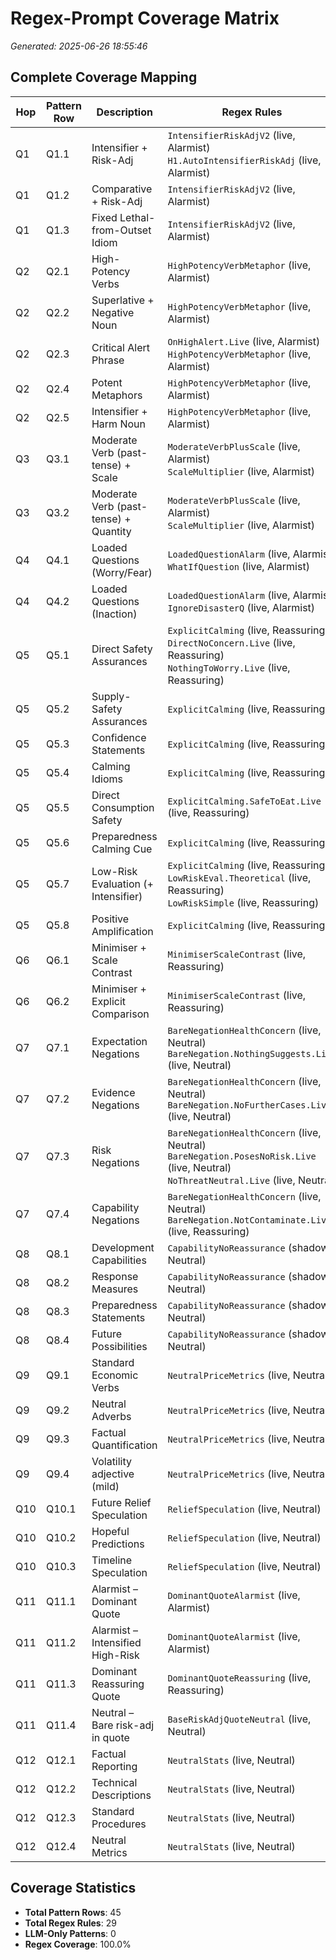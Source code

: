 # Regex-Prompt Coverage Matrix

*Generated: 2025-06-26 18:55:46*

## Complete Coverage Mapping

| Hop | Pattern Row | Description | Regex Rules | Mode | Frame |
|-----|-------------|-------------|-------------|------|-------|
| Q1 | Q1.1 | Intensifier + Risk-Adj | `IntensifierRiskAdjV2` (live, Alarmist)<br>`H1.AutoIntensifierRiskAdj` (live, Alarmist) | | |
| Q1 | Q1.2 | Comparative + Risk-Adj | `IntensifierRiskAdjV2` (live, Alarmist) | | |
| Q1 | Q1.3 | Fixed Lethal-from-Outset Idiom | `IntensifierRiskAdjV2` (live, Alarmist) | | |
| Q2 | Q2.1 | High-Potency Verbs | `HighPotencyVerbMetaphor` (live, Alarmist) | | |
| Q2 | Q2.2 | Superlative + Negative Noun | `HighPotencyVerbMetaphor` (live, Alarmist) | | |
| Q2 | Q2.3 | Critical Alert Phrase | `OnHighAlert.Live` (live, Alarmist)<br>`HighPotencyVerbMetaphor` (live, Alarmist) | | |
| Q2 | Q2.4 | Potent Metaphors | `HighPotencyVerbMetaphor` (live, Alarmist) | | |
| Q2 | Q2.5 | Intensifier + Harm Noun | `HighPotencyVerbMetaphor` (live, Alarmist) | | |
| Q3 | Q3.1 | Moderate Verb (past-tense) + Scale | `ModerateVerbPlusScale` (live, Alarmist)<br>`ScaleMultiplier` (live, Alarmist) | | |
| Q3 | Q3.2 | Moderate Verb (past-tense) + Quantity | `ModerateVerbPlusScale` (live, Alarmist)<br>`ScaleMultiplier` (live, Alarmist) | | |
| Q4 | Q4.1 | Loaded Questions (Worry/Fear) | `LoadedQuestionAlarm` (live, Alarmist)<br>`WhatIfQuestion` (live, Alarmist) | | |
| Q4 | Q4.2 | Loaded Questions (Inaction) | `LoadedQuestionAlarm` (live, Alarmist)<br>`IgnoreDisasterQ` (live, Alarmist) | | |
| Q5 | Q5.1 | Direct Safety Assurances | `ExplicitCalming` (live, Reassuring)<br>`DirectNoConcern.Live` (live, Reassuring)<br>`NothingToWorry.Live` (live, Reassuring) | | |
| Q5 | Q5.2 | Supply-Safety Assurances | `ExplicitCalming` (live, Reassuring) | | |
| Q5 | Q5.3 | Confidence Statements | `ExplicitCalming` (live, Reassuring) | | |
| Q5 | Q5.4 | Calming Idioms | `ExplicitCalming` (live, Reassuring) | | |
| Q5 | Q5.5 | Direct Consumption Safety | `ExplicitCalming.SafeToEat.Live` (live, Reassuring) | | |
| Q5 | Q5.6 | Preparedness Calming Cue | `ExplicitCalming` (live, Reassuring) | | |
| Q5 | Q5.7 | Low-Risk Evaluation (+ Intensifier) | `ExplicitCalming` (live, Reassuring)<br>`LowRiskEval.Theoretical` (live, Reassuring)<br>`LowRiskSimple` (live, Reassuring) | | |
| Q5 | Q5.8 | Positive Amplification | `ExplicitCalming` (live, Reassuring) | | |
| Q6 | Q6.1 | Minimiser + Scale Contrast | `MinimiserScaleContrast` (live, Reassuring) | | |
| Q6 | Q6.2 | Minimiser + Explicit Comparison | `MinimiserScaleContrast` (live, Reassuring) | | |
| Q7 | Q7.1 | Expectation Negations | `BareNegationHealthConcern` (live, Neutral)<br>`BareNegation.NothingSuggests.Live` (live, Neutral) | | |
| Q7 | Q7.2 | Evidence Negations | `BareNegationHealthConcern` (live, Neutral)<br>`BareNegation.NoFurtherCases.Live` (live, Neutral) | | |
| Q7 | Q7.3 | Risk Negations | `BareNegationHealthConcern` (live, Neutral)<br>`BareNegation.PosesNoRisk.Live` (live, Neutral)<br>`NoThreatNeutral.Live` (live, Neutral) | | |
| Q7 | Q7.4 | Capability Negations | `BareNegationHealthConcern` (live, Neutral)<br>`BareNegation.NotContaminate.Live` (live, Reassuring) | | |
| Q8 | Q8.1 | Development Capabilities | `CapabilityNoReassurance` (shadow, Neutral) | | |
| Q8 | Q8.2 | Response Measures | `CapabilityNoReassurance` (shadow, Neutral) | | |
| Q8 | Q8.3 | Preparedness Statements | `CapabilityNoReassurance` (shadow, Neutral) | | |
| Q8 | Q8.4 | Future Possibilities | `CapabilityNoReassurance` (shadow, Neutral) | | |
| Q9 | Q9.1 | Standard Economic Verbs | `NeutralPriceMetrics` (live, Neutral) | | |
| Q9 | Q9.2 | Neutral Adverbs | `NeutralPriceMetrics` (live, Neutral) | | |
| Q9 | Q9.3 | Factual Quantification | `NeutralPriceMetrics` (live, Neutral) | | |
| Q9 | Q9.4 | Volatility adjective (mild) | `NeutralPriceMetrics` (live, Neutral) | | |
| Q10 | Q10.1 | Future Relief Speculation | `ReliefSpeculation` (live, Neutral) | | |
| Q10 | Q10.2 | Hopeful Predictions | `ReliefSpeculation` (live, Neutral) | | |
| Q10 | Q10.3 | Timeline Speculation | `ReliefSpeculation` (live, Neutral) | | |
| Q11 | Q11.1 | Alarmist – Dominant Quote | `DominantQuoteAlarmist` (live, Alarmist) | | |
| Q11 | Q11.2 | Alarmist – Intensified High-Risk | `DominantQuoteAlarmist` (live, Alarmist) | | |
| Q11 | Q11.3 | Dominant Reassuring Quote | `DominantQuoteReassuring` (live, Reassuring) | | |
| Q11 | Q11.4 | Neutral – Bare risk-adj in quote | `BaseRiskAdjQuoteNeutral` (live, Neutral) | | |
| Q12 | Q12.1 | Factual Reporting | `NeutralStats` (live, Neutral) | | |
| Q12 | Q12.2 | Technical Descriptions | `NeutralStats` (live, Neutral) | | |
| Q12 | Q12.3 | Standard Procedures | `NeutralStats` (live, Neutral) | | |
| Q12 | Q12.4 | Neutral Metrics | `NeutralStats` (live, Neutral) | | |

## Coverage Statistics

- **Total Pattern Rows**: 45
- **Total Regex Rules**: 29
- **LLM-Only Patterns**: 0
- **Regex Coverage**: 100.0%
